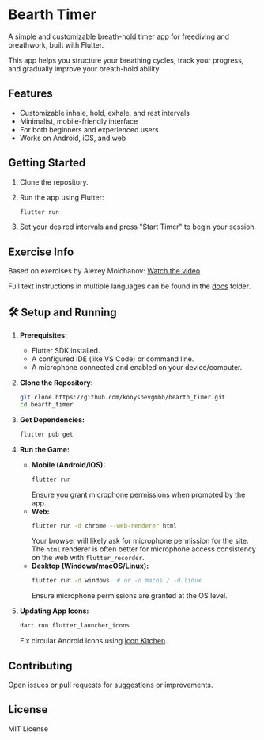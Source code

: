 # Bearth Timer

A simple and customizable breath-hold timer app for freediving and breathwork, built with Flutter.

This app helps you structure your breathing cycles, track your progress, and gradually improve your breath-hold ability.

## Features

* Customizable inhale, hold, exhale, and rest intervals
* Minimalist, mobile-friendly interface
* For both beginners and experienced users
* Works on Android, iOS, and web

## Getting Started

1. Clone the repository.
2. Run the app using Flutter:

   ```sh
   flutter run
   ```
3. Set your desired intervals and press "Start Timer" to begin your session.

## Exercise Info

Based on exercises by Alexey Molchanov:
[Watch the video](https://youtu.be/l68vM9t7oc0?si=Rq-jibNS1KY3lG1Q)

Full text instructions in multiple languages can be found in the [docs](./docs) folder.

## 🛠️ Setup and Running

1.  **Prerequisites:**
    *   Flutter SDK installed.
    *   A configured IDE (like VS Code) or command line.
    *   A microphone connected and enabled on your device/computer.

2.  **Clone the Repository:**
    ```bash
    git clone https://github.com/konyshevgmbh/bearth_timer.git
    cd bearth_timer
    ```

3.  **Get Dependencies:**
    ```bash
    flutter pub get
    ```

4.  **Run the Game:**
    *   **Mobile (Android/iOS):**
        ```bash
        flutter run
        ```
        Ensure you grant microphone permissions when prompted by the app.
    *   **Web:**
        ```bash
        flutter run -d chrome --web-renderer html
        ```
        Your browser will likely ask for microphone permission for the site. The `html` renderer is often better for microphone access consistency on the web with `flutter_recorder`.
    *   **Desktop (Windows/macOS/Linux):**
        ```bash
        flutter run -d windows  # or -d macos / -d linux
        ```
        Ensure microphone permissions are granted at the OS level.
5.  **Updating App Icons:**
        
    ```bash
    dart run flutter_launcher_icons
    ```
    Fix circular Android icons using [Icon Kitchen](https://icon.kitchen/).


## Contributing

Open issues or pull requests for suggestions or improvements.

## License

MIT License

